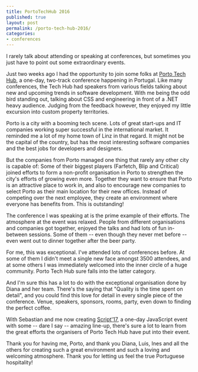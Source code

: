 ```yaml
---
title: PortoTechHub 2016
published: true
layout: post
permalink: /porto-tech-hub-2016/
categories: 
- conferences
---
```


I rarely talk about attending or speaking at conferences, but sometimes you just
have to point out some extraordinary events.

Just two weeks ago I had the opportunity to join some folks at
[Porto Tech Hub](http://www.portotechhub.com), a one-day, two-track conference
happening in Portugal. Like many conferences, the Tech Hub had speakers from
various fields talking about new and upcoming trends in software development.
With me being the odd bird standing out, talking about CSS and engineering in front
of a .NET heavy audience. Judging from the feedback however, they enjoyed my little
excursion into custom property territories.

Porto is a city with a booming tech scene. Lots of great start-ups and IT companies
working super successful in the international market. It reminded me a lot of my
home town of Linz in that regard. It might not be the capital of the country, but
has the most interesting software companies and the best jobs for developers and
designers.

But the companies from Porto managed one thing that rarely any other city is capable of:
Some of their biggest players (Farfetch, Blip and Critical) joined efforts to form
a non-profit organisation in Porto to strengthen the city's efforts of growing even
more. Together they want to ensure that Porto is an attractive place to work in, and
also to encourage new companies to select Porto as their main location for their new
offices. Instead of competing over the next employee, they create an environment where
everyone has benefits from. This is outstanding!

The conference I was speaking at is the prime example of their efforts. The atmosphere
at the event was relaxed. People from different organisations and companies got together,
enjoyed the talks and had lots of fun in-between sessions. Some of them -- even though
they never met before -- even went out to dinner together after the beer party.

For me, this was exceptional. I've attended lots of conferences before. At some
of them I didn't meet a single new face amongst 3500 attendees, and at some others
I was immediately welcomed into the inner circle of a huge community. Porto Tech Hub
sure falls into the latter category.

And I'm sure this has a lot to do with the exceptional organisation done by Diana
and her team. There's the saying that "Quality is the time spent on detail", and
you could find this love for detail in every single piece of the conference.
Venue, speakers, sponsors, rooms, party, even down to finding the perfect coffee.

With Sebastian and me now creating [Script'17](https://scriptconf.org), a one-day
JavaScript event with some -- dare I say -- amazing line-up, there's sure a lot
to learn from the great efforts the organisers of Porto Tech Hub have put into their
event.

Thank you for having me, Porto, and thank you Diana, Luis, Ines and all the others
for creating such a great environment and such a loving and welcoming atmosphere.
Thank you for letting us feel the true Portuguese hospitality!
